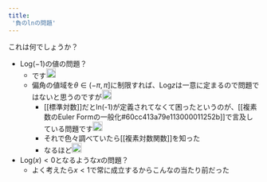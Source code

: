 ```yaml
---
title:
 '負のlnの問題'
---
```


これは何でしょうか？
- $\mathrm{Log}(-1)$の値の問題？
    - です<img src='https://scrapbox.io/api/pages/blu3mo-public/blu3mo/icon' alt='blu3mo.icon' height="19.5"/>
    - 偏角の値域を$\theta \in (-\pi, \pi]$に制限すれば、$\mathrm{Log} z$は一意に定まるので問題ではないと思うのですが<img src='https://scrapbox.io/api/pages/blu3mo-public/takker/icon' alt='takker.icon' height="19.5"/>
        - [[標準対数]]だとln(-1)が定義されてなくて困ったというのが、[[複素数のEuler Formの一般化#60cc413a79e113000011252b]]で言及している問題です<img src='https://scrapbox.io/api/pages/blu3mo-public/blu3mo/icon' alt='blu3mo.icon' height="19.5"/>
        - それで色々調べていたら[[複素対数関数]]を知った
        - なるほど<img src='https://scrapbox.io/api/pages/blu3mo-public/takker/icon' alt='takker.icon' height="19.5"/>
- $\mathrm{Log}(x) <0$となるような$x$の問題？
    - よく考えたら$x < 1$で常に成立するからこんなの当たり前だった
